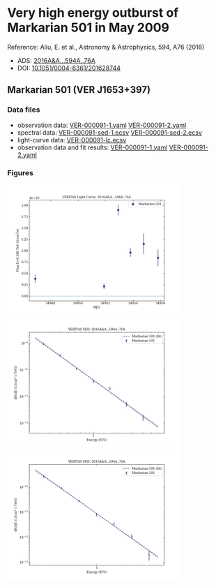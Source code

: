 # Very high energy outburst of Markarian 501 in May 2009

Reference:
Aliu, E. et al., Astronomy & Astrophysics, 594, A76 (2016)

- ADS: [2016A&A...594A..76A](http://adsabs.harvard.edu/abs/2016A&A...594A..76A)
- DOI: [10.1051/0004-6361/201628744](https://doi.org/10.1051/0004-6361/201628744)

## Markarian 501 (VER J1653+397)
### Data files

- observation data: [VER-000091-1.yaml](VER-000091-1.yaml)  [VER-000091-2.yaml](VER-000091-2.yaml)
- spectral data: [VER-000091-sed-1.ecsv](VER-000091-sed-1.ecsv)  [VER-000091-sed-2.ecsv](VER-000091-sed-2.ecsv)
- light-curve data: [VER-000091-lc.ecsv](VER-000091-lc.ecsv)
- observation data and fit results: [VER-000091-1.yaml](VER-000091-1.yaml)  [VER-000091-2.yaml](VER-000091-2.yaml)


### Figures

<img src="figures/2016A&A...594A..76A-VER-91-1-lc.png" alt="drawing" width="400"/>
<img src="figures/2016A&A...594A..76A-VER-91-1-sed.png" alt="drawing" width="400"/>
<img src="figures/2016A&A...594A..76A-VER-91-2-sed.png" alt="drawing" width="400"/>
